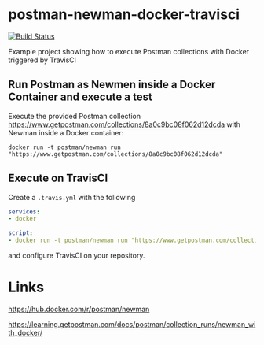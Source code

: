 # postman-newman-docker-travisci
[![Build Status](https://travis-ci.org/jonashackt/postman-newman-docker-travisci.svg?branch=master)](https://travis-ci.org/jonashackt/postman-newman-docker-travisci)

Example project showing how to execute Postman collections with Docker triggered by TravisCI

## Run Postman as Newmen inside a Docker Container and execute a test

Execute the provided Postman collection https://www.getpostman.com/collections/8a0c9bc08f062d12dcda with Newman inside a Docker container:

```
docker run -t postman/newman run "https://www.getpostman.com/collections/8a0c9bc08f062d12dcda"
```

## Execute on TravisCI

Create a `.travis.yml` with the following 

```yaml
services:
- docker

script:
- docker run -t postman/newman run "https://www.getpostman.com/collections/8a0c9bc08f062d12dcda"
```

and configure TravisCI on your repository.


# Links

https://hub.docker.com/r/postman/newman

https://learning.getpostman.com/docs/postman/collection_runs/newman_with_docker/